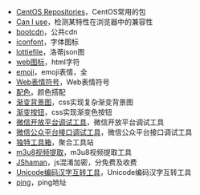 + [CentOS Repositories](https://centos.pkgs.org/)，CentOS常用的包
+ [Can I use](https://caniuse.com/)，检测某特性在浏览器中的兼容性
+ [bootcdn](https://www.bootcdn.cn/)，公共cdn
+ [iconfont](https://www.iconfont.cn/)，字体图标
+ [lottiefile](https://lottiefiles.com/)，洛蒂json图
+ [web图标](https://www.w3school.com.cn/charsets/ref_emoji.asp)，html字符
+ [emoji](http://unicode.org/emoji/charts/full-emoji-list.html)，emoji表情，全
+ [Web表情符号](https://www.w3school.com.cn/charsets/ref_emoji.asp)，Web表情符号
+ [配色](https://mycolor.space/)，颜色搭配
+ [渐变背景图](https://codioful.com/)，css实现复杂渐变背景图
+ [渐变按钮](https://gradientbuttons.colorion.co/)，css实现渐变色按钮
+ [微信开放平台调试工具](https://developers.weixin.qq.com/apiExplorer)，微信开放平台调试工具
+ [微信公众平台接口调试工具](http://mp.weixin.qq.com/debug/)，微信公众平台接口调试工具
+ [独特工具箱](https://www.dute.org/)，聚合工具站
+ [m3u8视频提取](http://blog.luckly-mjw.cn/tool-show/m3u8-downloader/index.html)，m3u8视频提取工具
+ [JShaman](http://www.jshaman.com/)，js混淆加密，分免费及收费
+ [Unicode编码汉字互转工具](https://tool.ip138.com/ascii/)，Unicode编码汉字互转工具
+ [ping](https://ping.pe/)，ping地址